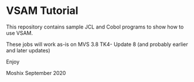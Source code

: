 # VSAM Tutorial

This repository contains sample JCL and Cobol programs to show how to use VSAM.

These jobs will work as-is on MVS 3.8 TK4- Update 8 (and probably earlier and later updates)

Enjoy

Moshix
September 2020
